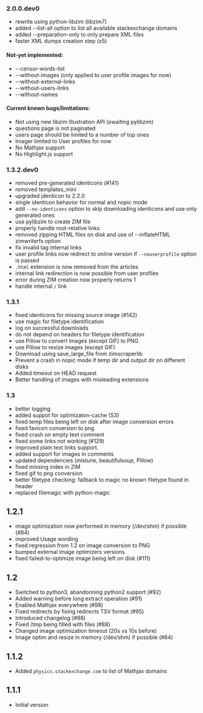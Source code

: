 ### 2.0.0.dev0

- rewrite using python-libzim (libzim7)
- added --list-all option to list all available stackexchange domains
- added --preparation-only to only prepare XML files
- faster XML dumps creation step (x5)

#### Not-yet implemented:

- --censor-words-list
- --without-images (only applied to user profile images for now)
- --without-external-links
- --without-users-links
- --without-names

#### Current known bugs/limitations:

- Not using new libzim Illustration API (awaiting pylibzim)
- questions page is not paginated
- users page should be limited to a number of top ones
- Imager limited to User profiles for now
- No Mathjax support
- No Highlight.js support

### 1.3.2.dev0

* removed pre-generated identicons (#141)
* removed templates_mini
* upgraded jdenticon to 2.2.0
* single identicon behavior for normal and nopic mode
* add `--no-identicons` option to skip downloading identicons and use only generated ones
* use pylibzim to create ZIM file
* properly handle root-relative links
* removed zipping HTML files on disk and use of --inflateHTML zimwriterfs option
* fix invalid tag internal links
* user profile links now redirect to online version if `--nouserprofile` option is passed
* `.html` extension is now removed from the articles
* internal link redirection is now possible from user profiles
* error during ZIM creation now properly returns 1
* handle internal `/` link

### 1.3.1

* fixed identicons for missing source image (#142)
* use magic for filetype identification
* log on successful downloads
* do not depend on headers for filetype identification
* use Pillow to convert images (except GIF) to PNG
* use Pillow to resize images (except GIF)
* Download using save_large_file from zimscraperlib
* Prevent a crash in nopic mode if temp dir and output dir on different disks
* Added timeout on HEAD request
* Better handling of images with misleading extensions

### 1.3

* better logging
* added suppot for optimizaton-cache (S3)
* fixed temp files being left on disk after image conversion errors
* fixed favicon conversion to png
* fixed crash on empty text comment
* fixed some links not working (#129)
* improved plain text links support.
* added support for images in comments
* updated dependencies (mistune, beautifulsoup, Pillow)
* fixed missing index in ZIM
* fixed gif to png conversion
* better filetype checking: fallback to magic no known filetype found in header
* replaced filemagic with python-magic

## 1.2.1

* image optimization now performed in memory (/dev/shm) if possible (#84)
* improved Usage wording
* fixed regression from 1.2 on image conversion to PNG
* bumped external image optimizers versions
* fixed failed-to-optimize image being left on disk (#111)

## 1.2

* Switched to python3, abandonning python2 support (#92)
* Added warning before long extract operation (#91)
* Enabled Mathjax everywhere (#98)
* Fixed redirects by fixing redirects TSV format (#95)
* Introduced changelog (#88)
* Fixed /tmp being filled with files (#88)
* Changed image optimization timeout (20s vs 10s before)
* Image optim and resize in memory (/dev/shm) if possible (#84)

## 1.1.2

* Added `physics.stackexchange.com` to list of Mathjax domains

## 1.1.1

* Initial version
